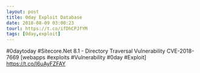 ```yaml
---
layout: post
title: 0day Exploit Database
date: 2018-08-09 03:00:23
tourl: https://t.co/ifDhCPJfYM
tags: [0day,exploit]
---
```

#0daytoday #Sitecore.Net 8.1 - Directory Traversal Vulnerability CVE-2018-7669 [webapps #exploits #Vulnerability #0day #Exploit] https://t.co/l6uAyFZFAY